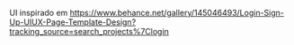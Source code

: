 UI inspirado em https://www.behance.net/gallery/145046493/Login-Sign-Up-UIUX-Page-Template-Design?tracking_source=search_projects%7Clogin